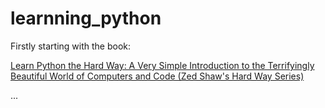 # learnning_python

Firstly starting with the book:

[Learn Python the Hard Way: A Very Simple Introduction to the Terrifyingly Beautiful World of Computers and Code (Zed Shaw's Hard Way Series)](https://www.amazon.com/Learn-Python-Hard-Way-Introduction/dp/0321884914)

...
